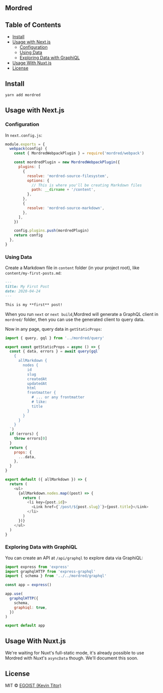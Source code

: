 ## Mordred

## Table of Contents

<!-- toc -->

- [Install](#install)
- [Usage with Next.js](#usage-with-nextjs)
  * [Configuration](#configuration)
  * [Using Data](#using-data)
  * [Exploring Data with GraphiQL](#exploring-data-with-graphiql)
- [Usage With Nuxt.js](#usage-with-nuxtjs)
- [License](#license)

<!-- tocstop -->

## Install

```bash
yarn add mordred
```

## Usage with Next.js

### Configuration

In `next.config.js`:

```js
module.exports = {
  webpack(config) {
    const { MordredWebpackPlugin } = require('mordred/webpack')

    const mordredPlugin = new MordredWebpackPlugin({
      plugins: [
        {
          resolve: 'mordred-source-filesystem',
          options: {
            // This is where you'll be creating Markdown files
            path: __dirname + '/content',
          },
        },
        {
          resolve: 'mordred-source-markdown',
        },
      ],
    })

    config.plugins.push(mordredPlugin)
    return config
  },
}
```

### Using Data

Create a Markdown file in `content` folder (in your project root), like `content/my-first-posts.md`:

```markdown
---
title: My First Post
date: 2020-04-24
---

This is my **first** post!
```

When you run `next` or `next build`,Mordred will generate a GraphQL client in `mordred/` folder, then you can use the generated client to query data.

Now in any page, query data in `getStaticProps`:

```js
import { query, gql } from '../mordred/query'

export const getStaticProps = async () => {
  const { data, errors } = await query(gql`
    {
      allMarkdown {
        nodes {
          id
          slug
          createdAt
          updatedAt
          html
          frontmatter {
            # ... or any frontmatter
            # like:
            title
          }
        }
      }
    }
  `)
  if (errors) {
    throw errors[0]
  }
  return {
    props: {
      ...data,
    },
  }
}

export default ({ allMarkdown }) => {
  return (
    <ul>
      {allMarkdown.nodes.map((post) => {
        return (
          <li key={post.id}>
            <Link href={`/post/${post.slug}`}>{post.title}</Link>
          </li>
        )
      })}
    </ul>
  )
}
```

### Exploring Data with GraphiQL

You can create an API at `/api/graphql` to explore data via GraphiQL:

```js
import express from 'express'
import graphqlHTTP from 'express-graphql'
import { schema } from '../../mordred/graphql'

const app = express()

app.use(
  graphqlHTTP({
    schema,
    graphiql: true,
  })
)

export default app
```

## Usage With Nuxt.js

We're waiting for Nuxt's full-static mode, it's already possible to use Mordred with Nuxt's `asyncData` though. We'll document this soon.

## License

MIT &copy; [EGOIST (Kevin Titor)](https://github.com/sponsors/egoist)
